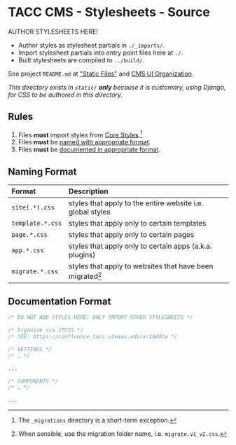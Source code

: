 # TACC CMS - Stylesheets - Source

AUTHOR STYLESHEETS HERE!

- Author styles as stylesheet partials in `./_imports/`.
- Import stylesheet partials into entry point files here at `./`.
- Built stylesheets are compiled to `../build/`.

See project `README.md` at ["Static Files"](/README.md#static-files) and [CMS UI Organization].

_This directory exists in `static/` __only__ because it is customary, using Django, for CSS to be authored in this directory._

## Rules

1. Files __must__ import styles from [Core Styles].[^1]
1. Files __must__ be [named with appropriate format](#naming-format).
1. Files __must__ be [documented in appropriate format](#documentation-format).

[^1]: The `_migrations` directory is a short-term exception.

## Naming Format

| Format | Description |
| :- | :- |
| `site(.*).css` | styles that apply to the entire website i.e. global styles
| `template.*.css` | styles that apply only to certain templates
| `page.*.css` | styles that apply only to certain pages
| `app.*.css` | styles that apply only to certain apps (a.k.a. plugins)
| `migrate.*.css` | styles that apply to websites that have been migrated[^2]

[^2]: When sensible, use the migration folder name, i.e. `migrate.v1_v2.css`.

## Documentation Format

```css
/* DO NOT ADD STYLES HERE; ONLY IMPORT OTHER STYLESHEETS */

/* Organize via ITCSS */
/* SEE: https://confluence.tacc.utexas.edu/x/IAA9Cw */

/* SETTINGS */
/* … */

...

/* COMPONENTS */
/* … */

...
```


<!-- Link Aliases -->

[Core Styles]: https://github.com/TACC/tup-ui/tree/main/libs/core-styles
[CMS UI Organization]: https://confluence.tacc.utexas.edu/x/54AZCg
